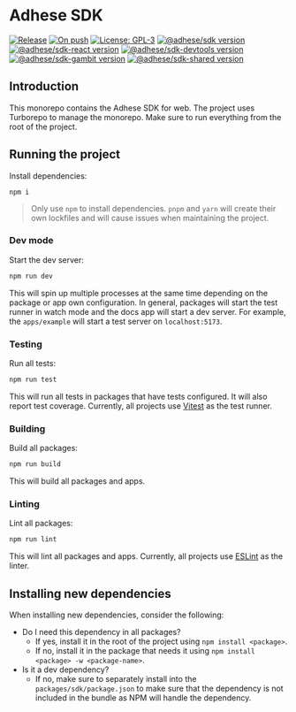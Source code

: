 # Adhese SDK
[![Release](https://github.com/adhese/sdk_typescript/actions/workflows/release.yaml/badge.svg?branch=main)](https://github.com/adhese/sdk_typescript/actions/workflows/release.yaml)
[![On push](https://github.com/adhese/sdk_typescript/actions/workflows/push.yaml/badge.svg?branch=main)](https://github.com/adhese/sdk_typescript/actions/workflows/push.yaml)
[![License: GPL-3](https://img.shields.io/badge/license-GPLv3-blue)](/LICENSE)
[![@adhese/sdk version](https://img.shields.io/npm/v/%40adhese%2Fsdk?label=%40adhese%2Fsdk)](https://www.npmjs.com/package/@adhese/sdk)
[![@adhese/sdk-react version](https://img.shields.io/npm/v/%40adhese%2Fsdk-react?label=%40adhese%2Fsdk-react)](https://www.npmjs.com/package/@adhese/sdk-react)
[![@adhese/sdk-devtools version](https://img.shields.io/npm/v/%40adhese%2Fsdk-devtools?label=%40adhese%2Fsdk-devtools)](https://www.npmjs.com/package/@adhese/sdk-devtools)
[![@adhese/sdk-gambit version](https://img.shields.io/npm/v/%40adhese%2Fsdk-gambit?label=%40adhese%2Fsdk-gambit)](https://www.npmjs.com/package/@adhese/sdk-gambit)
[![@adhese/sdk-shared version](https://img.shields.io/npm/v/%40adhese%2Fsdk-shared?label=%40adhese%2Fsdk-shared)](https://www.npmjs.com/package/@adhese/sdk-shared)

## Introduction
This monorepo contains the Adhese SDK for web. The project uses Turborepo to manage the monorepo. Make sure to run
everything from the root of the project.

## Running the project
Install dependencies:
```
npm i
```
> Only use `npm` to install dependencies. `pnpm` and `yarn` will create their own lockfiles and will cause issues when
> maintaining the project.

### Dev mode
Start the dev server:
```bash
npm run dev
```

This will spin up multiple processes at the same time depending on the package or app own configuration. In general,
packages will start the test runner in watch mode and the docs app will start a dev server. For example, the
`apps/example` will start a test server on `localhost:5173`.

### Testing
Run all tests:
```bash
npm run test
```

This will run all tests in packages that have tests configured. It will also report test coverage. Currently, all
projects use [Vitest](https://vitest.dev/) as the test runner.

### Building
Build all packages:
```bash
npm run build
```

This will build all packages and apps.

### Linting
Lint all packages:
```bash
npm run lint
```

This will lint all packages and apps. Currently, all projects use [ESLint](https://eslint.org/) as the linter.

## Installing new dependencies
When installing new dependencies, consider the following:
- Do I need this dependency in all packages?
  - If yes, install it in the root of the project using `npm install <package>`.
  - If no, install it in the package that needs it using `npm install <package> -w <package-name>`.
- Is it a dev dependency?
  - If no, make sure to separately install into the `packages/sdk/package.json` to make sure that the dependency is not
    included in the bundle as NPM will handle the dependency.
